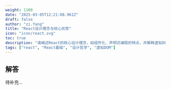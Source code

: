 ```yaml
---
weight: 1100
date: "2025-03-05T12:21:08.961Z"
draft: false
author: "zi.Yang"
title: "React设计理念与核心优势"
icon: "icon/react.svg"
toc: true
description: "请阐述React的核心设计理念，如组件化、声明式编程的特点，并解释虚拟DOM如何提升渲染性能及其在前端开发中的实际优势？"
tags: ["react", "React基础", "设计哲学", "虚拟DOM"]
---
```


## 解答

待补充...
